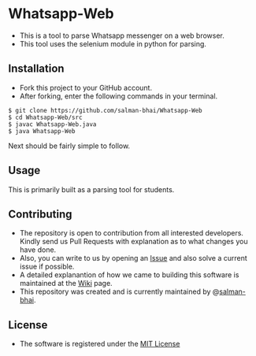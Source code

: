 # Whatsapp-Web
- This is a tool to parse Whatsapp messenger on a web browser.
- This tool uses the selenium module in python for parsing. 


## Installation
- Fork this project to your GitHub account.
- After forking, enter the following commands in your terminal.

```
$ git clone https://github.com/salman-bhai/Whatsapp-Web
$ cd Whatsapp-Web/src
$ javac Whatsapp-Web.java
$ java Whatsapp-Web
```

Next should be fairly simple to follow.

## Usage
This is primarily built as a parsing tool for students.

## Contributing
- The repository is open to contribution from all interested developers. Kindly send us Pull Requests with explanation as to what changes you have done.
- Also, you can write to us by opening an [Issue](https://github.com/salman-bhai/Whatsapp-Web/issues) and also solve a current issue if possible.
- A detailed explanantion of how we came to building this software is maintained at the [Wiki](https://github.com/salman-bhai/Whatsapp-Web/wiki) page.
- This repository was created and is currently maintained by @[salman-bhai](https://github.com/salman-bhai).

## License
- The software is registered under the [MIT License](https://github.com/salman-bhai/Whatsapp-Web/blob/master/LICENSE)

